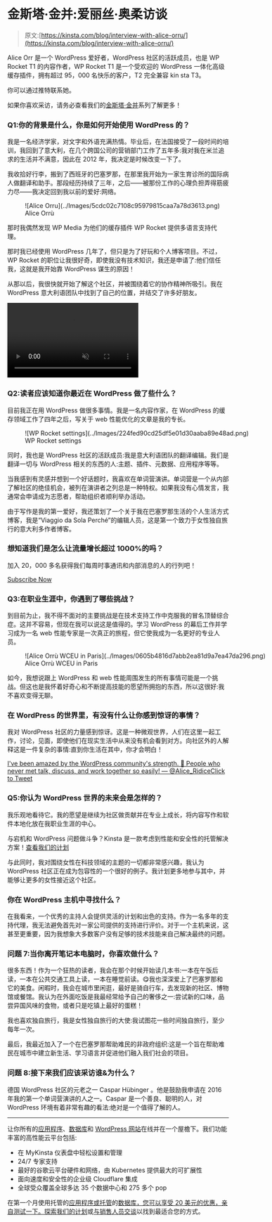 # 金斯塔·金并:爱丽丝·奥柔访谈

> 原文:[https://kinsta.com/blog/interview-with-alice-orru/](https://kinsta.com/blog/interview-with-alice-orru/)

Alice Orr 是一个 WordPress 爱好者，WordPress 社区的活跃成员，也是 WP Rocket T1 的内容作者，WP Rocket T1 是一个受欢迎的 WordPress 一体化高级缓存插件，拥有超过 95，000 名快乐的客户，T2 完全兼容 kin sta T3。

你可以通过推特联系她。

如果你喜欢采访，请务必查看我们的[金斯塔·金并](https://kinsta.com/?post_type=post&s=kingpin)系列了解更多！

### Q1:你的背景是什么，你是如何开始使用 WordPress 的？

我是一名经济学家，对文字和外语充满热情。毕业后，在法国接受了一段时间的培训，我回到了意大利，在几个跨国公司的营销部门工作了五年多:我对我在米兰追求的生活并不满意，因此在 2012 年，我决定是时候改变一下了。

我收拾好行李，搬到了西班牙的巴塞罗那，在那里我开始为一家生育诊所的国际病人做翻译和助手。那段经历持续了三年，之后——被那份工作的心理负担弄得筋疲力尽——我决定回到我以前的爱好:网络。

<figure id="attachment_48092" aria-describedby="caption-attachment-48092" style="width: 1800px" class="wp-caption alignnone">![Alice Orru](../Images/5cdc02c7108c95979815caa7a78d3613.png)

<figcaption id="caption-attachment-48092" class="wp-caption-text">Alice Orrù</figcaption>

</figure>

那时我偶然发现 WP Media 为他们的缓存插件 WP Rocket 提供多语言支持代理。

那时我已经使用 WordPress 几年了，但只是为了好玩和个人博客项目。不过，WP Rocket 的职位让我很好奇，即使我没有技术知识，我还是申请了:他们信任我，这就是我开始靠 WordPress 谋生的原因！

从那以后，我很快就开始了解这个社区，并被围绕着它的协作精神所吸引。我在 WordPress 意大利语团队中找到了自己的位置，并结交了许多好朋友。

<link rel="stylesheet" href="https://kinsta.com/wp-content/themes/kinsta/dist/components/ctas/cta-mini.css?ver=2e932b8aba3918bfb818">

<aside class="sidebar-cta">

<form id="cta-mini-competition-form" class="cta-mini__content cta-mini__content--comparison" action="https://kinsta.com/kinsta-alternatives/" method="post"><video src="https://kinsta.com/wp-content/themes/kinsta/images/components/sidebar-cta/podium.mp4" loading="lazy" width="298" height="170" aria-hidden="true" loop="true" autoplay="true" playsinline="true" muted="true" disablepictureinpicture="true"><label for="cta-mini-competitors">See how Kinsta stacks up against the competition.</label> <select name="cta-mini-competitors" id="cta-mini-competitors"><option value="">Select your provider</option> <option value="https://kinsta.com/wp-engine-alternative/">WP Engine</option> <option value="https://kinsta.com/siteground-alternative/">SiteGround</option> <option value="https://kinsta.com/godaddy-alternative/">GoDaddy</option> <option value="https://kinsta.com/bluehost-alternative/">Bluehost</option> <option value="https://kinsta.com/flywheel-hosting-alternative/">Flywheel</option> <option value="https://kinsta.com/hostgator-alternative/">HostGator</option> <option value="https://kinsta.com/cloudways-alternative/">Cloudways</option> <option value="https://kinsta.com/aws-alternative/">AWS</option> <option value="https://kinsta.com/digitalocean-alternative/">Digital Ocean</option> <option value="https://kinsta.com/dreamhost-alternative/">DreamHost</option> <option value="https://kinsta.com/kinsta-alternatives/">Other</option></select> <button class="button" type="submit" data-track-ga-category="sidebar-cta" data-track-ga-label="variation_comparison">Compare</button></video></form>

</aside>

### Q2:读者应该知道你最近在 WordPress 做了些什么？

目前我正在用 WordPress 做很多事情。我是一名内容作家，在 WordPress 的缓存领域工作了四年之后，写关于 web 性能优化的文章是我的专长。

<figure id="attachment_48096" aria-describedby="caption-attachment-48096" style="width: 1498px" class="wp-caption alignnone">![WP Rocket settings](../Images/224fed90cd25df5e01d30aaba89e48ad.png)

<figcaption id="caption-attachment-48096" class="wp-caption-text">WP Rocket settings</figcaption>

</figure>

同时，我也是 WordPress 社区的活跃成员:我是意大利语团队的翻译编辑。我们是翻译一切与 WordPress 相关的东西的人:主题、插件、元数据、应用程序等等。

当我感到有灵感并想到一个好话题时，我喜欢在单词营演讲。单词营是一个从内部了解社区的绝佳机会，被列在演讲者之列总是一种特权。如果我没有心情发言，我通常会申请成为志愿者，帮助组织者顺利举办活动。

由于写作是我的第一爱好，我还策划了一个关于我在巴塞罗那生活的个人生活方式博客，我是“Viaggio da Sola Perché”的编辑人员，这是第一个致力于女性独自旅行的意大利多作者博客。

 <dialog id="newsletter" class="dialog dialog has-dark-blue-background-color email-modal" aria-hidden="true">## 注册订阅时事通讯

<kinsta-form show-name="false" show-phone="false" show-website="false" show-company="false" show-disk-space="false" show-monthly-visits="false" show-number-of-websites="false" show-message="false" submit-button-text="Sign Up Now" submit-button-text-sending="Signing Up..." success-title="Thanks for subscribing!" success-message="Keep an eye out for our next newsletter." terms-template="newsletter" hubspot-source="subscribe_to_newsletter" submit-button-text-loading="Signing Up"></kinsta-form></dialog>

### 想知道我们是怎么让流量增长超过 1000%的吗？

加入 20，000 多名获得我们每周时事通讯和内部消息的人的行列吧！

[Subscribe Now](#newsletter)

### Q3:在职业生涯中，你遇到了哪些挑战？

到目前为止，我不得不面对的主要挑战是在技术支持工作中克服我的冒名顶替综合症。这并不容易，但现在我可以说这是值得的。学习 WordPress 的幕后工作并学习成为一名 web 性能专家是一次真正的旅程，但它使我成为一名更好的专业人员。

<figure id="attachment_48094" aria-describedby="caption-attachment-48094" style="width: 3024px" class="wp-caption alignnone">![Alice Orrù WCEU in Paris](../Images/0605b4816d7abb2ea81d9a7ea47da296.png)

<figcaption id="caption-attachment-48094" class="wp-caption-text">Alice Orrù WCEU in Paris</figcaption>

</figure>

如今，我想说跟上 WordPress 和 web 性能周围发生的所有事情可能是一个挑战。但这也是我怀着好奇心和不断提高技能的愿望所拥抱的东西，所以这很好:我不喜欢变得无聊。

### 在 WordPress 的世界里，有没有什么让你感到惊讶的事情？

我对 WordPress 社区的力量感到惊讶。这是一种微观世界，人们在这里一起工作，讨论，见面，即使他们在现实生活中从来没有机会看到对方。向社区外的人解释这是一件复杂的事情:直到你生活在其中，你才会明白！

[I've been amazed by the WordPress community's strength. 💪 People who never met talk, discuss, and work together so easily! — @Alice_RidiceClick to Tweet](https://twitter.com/intent/tweet?url=https%3A%2F%2Fbit.ly%2F3e3fj5f&via=kinsta&text=I%27ve+been+amazed+by+the+WordPress+community%27s+strength.+%F0%9F%92%AA+People+who+never+met+talk%2C+discuss%2C+and+work+together+so+easily%21+%E2%80%94+%40Alice_Ridice&hashtags=wordpress%2Ccommunity)

### Q5:你认为 WordPress 世界的未来会是怎样的？

我乐观地看待它。我的愿望是继续为社区做贡献并在专业上成长，将内容写作和软件本地化放在我职业生涯的中心。

与宕机和 WordPress 问题做斗争？Kinsta 是一款考虑到性能和安全性的托管解决方案！[查看我们的计划](https://kinsta.com/plans/?in-article-cta)

与此同时，我对围绕女性在科技领域的主题的一切都非常感兴趣，我认为 WordPress 社区正在成为包容性的一个很好的例子。我计划更多地参与其中，并能够让更多的女性接近这个社区。

### 你在 WordPress 主机中寻找什么？

在我看来，一个优秀的主持人会提供灵活的计划和出色的支持。作为一名多年的支持代理，我无法避免首先对一家公司提供的支持进行评价。对于一个主机来说，这甚至更重要，因为我想象大多数客户没有足够的技术技能来自己解决最终的问题。

### 问题 7:当你离开笔记本电脑时，你喜欢做什么？

很多东西！作为一个狂热的读者，我会在那个时候开始读几本书:一本在午饭后读，一本在公共交通工具上读，一本在睡觉前读。😋我也深深爱上了巴塞罗那和它的美食。闲暇时，我会在城市里闲逛，最好是骑自行车，去发现新的社区、博物馆或餐馆。我认为在外面吃饭是我最经常给予自己的奢侈之一:尝试新的口味，品尝异国风味的食物，或者只是吃镇上最好的蛋糕！

我也喜欢独自旅行，我是女性独自旅行的大使:我试图花一些时间独自旅行，至少每年一次。

最后，我最近加入了一个在巴塞罗那帮助难民的非政府组织:这是一个旨在帮助难民在城市中建立新生活、学习语言并促进他们融入我们社会的项目。

### 问题 8:接下来我们应该采访谁&为什么？

德国 WordPress 社区的元老之一 Caspar Hübinger 。他是鼓励我申请在 2016 年我的第一个单词营演讲的人之一。Caspar 是一个善良、聪明的人，对 WordPress 环境有着非常有趣的看法:绝对是一个值得了解的人。

* * *

让你所有的[应用程序](https://kinsta.com/application-hosting/)、[数据库](https://kinsta.com/database-hosting/)和 [WordPress 网站](https://kinsta.com/wordpress-hosting/)在线并在一个屋檐下。我们功能丰富的高性能云平台包括:

*   在 MyKinsta 仪表盘中轻松设置和管理
*   24/7 专家支持
*   最好的谷歌云平台硬件和网络，由 Kubernetes 提供最大的可扩展性
*   面向速度和安全性的企业级 Cloudflare 集成
*   全球受众覆盖全球多达 35 个数据中心和 275 多个 pop

在第一个月使用托管的[应用程序或托管](https://kinsta.com/application-hosting/)的[数据库，您可以享受 20 美元的优惠，亲自测试一下。探索我们的](https://kinsta.com/database-hosting/)[计划](https://kinsta.com/plans/)或[与销售人员交谈](https://kinsta.com/contact-us/)以找到最适合您的方式。